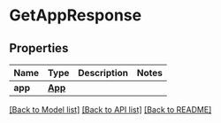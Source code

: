 # GetAppResponse

## Properties
Name | Type | Description | Notes
------------ | ------------- | ------------- | -------------
**app** | [**App**](App.md) |  | 

[[Back to Model list]](../README.md#documentation-for-models) [[Back to API list]](../README.md#documentation-for-api-endpoints) [[Back to README]](../README.md)


